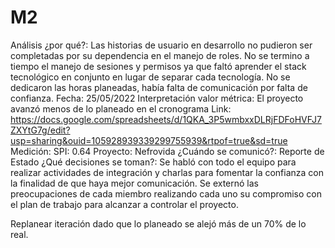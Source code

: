 # M2

Análisis ¿por qué?: Las historias de usuario en desarrollo no pudieron ser completadas por su dependencia en el manejo de roles. No se termino a tiempo el manejo de sesiones y permisos ya que faltó aprender el stack tecnológico en conjunto en lugar de separar cada tecnología. No se dedicaron las horas planeadas, había falta de comunicación por falta de confianza.
Fecha: 25/05/2022
Interpretación valor métrica: El proyecto avanzó menos de lo planeado en el cronograma
Link: https://docs.google.com/spreadsheets/d/1QKA_3P5wmbxxDLRjFDFoHVFJ7ZXYtG7g/edit?usp=sharing&ouid=105928939339299755939&rtpof=true&sd=true
Medición: SPI: 0.64
Proyecto: Nefrovida
¿Cuándo se comunicó?: Reporte de Estado
¿Qué decisiones se toman?: Se habló con todo el equipo para realizar actividades de integración y charlas para fomentar la confianza con la finalidad de que haya mejor comunicación. Se externó las preocupaciones de cada miembro realizando cada uno su compromiso con el plan de trabajo para alcanzar a controlar el proyecto.

Replanear iteración dado que lo planeado se alejó más de un 70% de lo real.